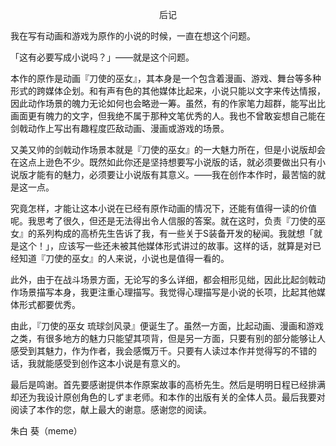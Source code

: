 <p align="center">后记</p>

我在写有动画和游戏为原作的小说的时候，一直在想这个问题。

「这有必要写成小说吗？」——就是这个问题。

本作的原作是动画『刀使的巫女』，其本身是一个包含着漫画、游戏、舞台等多种形式的跨媒体企划。和有声有色的其他媒体比起来，小说只能以文字来传达情报，因此动作场景的魄力无论如何也会略逊一筹。虽然，有的作家笔力超群，能写出比画面更有魄力的文字，但我绝不属于那种文笔优秀的人。我也不曾敢妄想自己能在剑戟动作上写出有趣程度匹敌动画、漫画或游戏的场景。

又美又帅的剑戟动作场景本就是『刀使的巫女』的一大魅力所在，但是小说版却会在这点上逊色不少。既然如此你还是坚持想要写小说版的话，就必须要做出只有小说版才能有的魅力，必须要让小说版有其意义。——我在创作本作时，最苦恼的就是这一点。

究竟怎样，才能让这本小说在已经有原作动画的情况下，还能有值得一读的价值呢。我思考了很久，但还是无法得出令人信服的答案。就在这时，负责『刀使的巫女』的系列构成的高桥先生告诉了我，有一些关于S装备开发的秘闻。我就想「就是这个！」，应该写一些还未被其他媒体形式讲过的故事。这样的话，就算是对已经知道『刀使的巫女』的人来说，小说也是值得一看的。

此外，由于在战斗场景方面，无论写的多么详细，都会相形见绌，因此比起剑戟动作场景描写本身，我更注重心理描写。我觉得心理描写是小说的长项，比起其他媒体形式都要优秀。

由此，『刀使的巫女 琉球剑风录』便诞生了。虽然一方面，比起动画、漫画和游戏之类，有很多地方的魅力只能望其项背，但是另一方面，只要有别的部分能够让人感受到其魅力，作为作者，我会感慨万千。只要有人读过本作并觉得写的不错的话，我就能感受到创作这本小说是有意义的。

最后是鸣谢。首先要感谢提供本作原案故事的高桥先生。然后是明明日程已经排满却还为我设计原创角色的しずま老师。和本作的出版有关的全体人员。最后我要对阅读了本作的您，献上最大的谢意。感谢您的阅读。

朱白 葵（meme）

